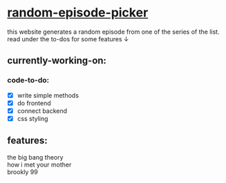 # [random-episode-picker](https://random-episode-find.web.app/)

this website generates a random episode from one of the series of the list.
read under the to-dos for some features &darr;

## currently-working-on:



### code-to-do:

*[x] write simple methods                                            
*[x] do frontend                                                     
*[x] connect backend  
*[x] css styling                                               

## features:

the big bang theory                                                                  
how i met your mother                                                   
brookly 99


